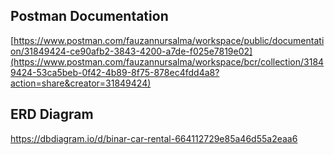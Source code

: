 ## Postman Documentation
[https://www.postman.com/fauzannursalma/workspace/public/documentation/31849424-ce90afb2-3843-4200-a7de-f025e7819e02](https://www.postman.com/fauzannursalma/workspace/bcr/collection/31849424-53ca5beb-0f42-4b89-8f75-878ec4fdd4a8?action=share&creator=31849424)

## ERD Diagram
https://dbdiagram.io/d/binar-car-rental-664112729e85a46d55a2eaa6
